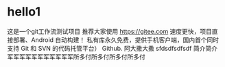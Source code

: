 # hello1
这是一个git工作流测试项目
推荐大家使用 https://gitee.com 速度更快，项目直接部署、Android 自动构建！ 私有库永久免费，提供手机客户端，国内首个同时支持 Git 和 SVN 的代码托管平台） Github.
阿大撒大撒
sfdsdfsdfsdf
简介简介军军军军军军军军军军军所多付所多付所多付所多付
